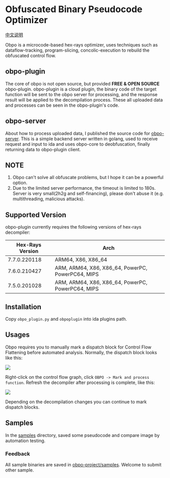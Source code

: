 # Obfuscated Binary Pseudocode Optimizer

[中文说明](https://mp.weixin.qq.com/s/ZA-Pt7WnEhGXlFSi5hJrcw)

Obpo is a microcode-based hex-rays optimizer, uses techniques such as dataflow-tracking, program-slicing, 
concolic-execution to rebuild the obfuscated control flow.

## obpo-plugin

The core of obpo is not open source, but provided **FREE & OPEN SOURCE** obpo-plugin. obpo-plugin is a cloud plugin, the binary
code of the target function will be sent to the obpo server for processing, and the response result will be applied to
the decompilation process. These all uploaded data and processes can be seen in the obpo-plugin's code.

## obpo-server

About how to process uploaded data, I published the source code for [obpo-server](https://github.com/obpo-project/obpo-server). 
This is a simple backend server written in golang, used to receive request and input to ida and uses obpo-core to deobfuscation, 
finally returning data to obpo-plugin client.

## NOTE

1. Obpo can't solve all obfuscate problems, but I hope it can be a powerful option.
2. Due to the limited server performance, the timeout is limited to 180s. Server is very small(2h2g and self-financing), please don't abuse it (e.g. multithreading, malicious attacks).

## Supported Version

obpo-plugin currently requires the following versions of hex-rays decompiler:

| Hex-Rays Version | Arch                     |
| ---------------- | ------------------------ |
| 7.7.0.220118     | ARM64, X86, X86_64       |
| 7.6.0.210427     | ARM, ARM64, X86, X86_64, PowerPC, PowerPC64, MIPS |
| 7.5.0.201028     | ARM, ARM64, X86, X86_64, PowerPC, PowerPC64, MIPS |

## Installation

Copy `obpo_plugin.py` and `obpoplugin` into ida plugins path.

## Usages

Obpo requires you to manually mark a dispatch block for Control Flow Flattening before automated analysis. Normally, the
dispatch block looks like this:

![](./assets/dispatchblock.png)

Right-click on the control flow graph, click `OBPO -> Mark and process function`. Refresh the decompiler after
processing is complete, like this:

![](./assets/demo.gif)

Depending on the decompilation changes you can continue to mark dispatch blocks.

## Samples

In the [samples](samples) directory, saved some pseudocode and compare image by automation testing.

### Feedback

All sample binaries are saved in [obpo-project/samples](https://github.com/obpo-project/samples). Welcome to submit
other sample.
